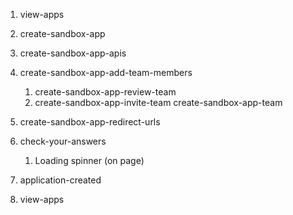 1. view-apps
2. create-sandbox-app
3. create-sandbox-app-apis
4. create-sandbox-app-add-team-members
   1. create-sandbox-app-review-team
   2. create-sandbox-app-invite-team
   create-sandbox-app-team

5. create-sandbox-app-redirect-urls
6. check-your-answers
   1. Loading spinner (on page)
7. application-created
8. view-apps